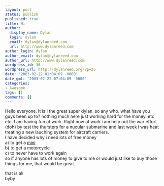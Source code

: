 ```yaml
---
layout: post
status: publish
published: true
title: Hi
author:
  display_name: Dylan
  login: dylan
  email: dylan@dylanreed.com
  url: http://www.dylanreed.com
author_login: dylan
author_email: dylan@dylanreed.com
author_url: http://www.dylanreed.com
wordpress_id: 36
wordpress_url: http://dylanreed.org/?p=36
date: '2003-02-22 01:04:09 -0600'
date_gmt: '2003-02-22 07:04:09 -0600'
categories:
- Awesome
tags: []
comments: []
---
```

<p>Hello everyone. It is I the great super dylan. so any who. what have you guys been up to? nothing much here just working hard for the money. etc etc. I am having fun at work. Right now at work i am help out the war effort (doh) by test the thursters for a nucular submarine and last week i was heat treating a new lauching system for aircraft carriers.<br />
I have decided why i need lots of free money<br />
 a) to get a  <a href="http://www.miniusa.com">mini</a><br />
 b) to get a motorcycle<br />
 c) to never have to work again<br />
so if anyone has lots of money to give to me or would just like to buy those things for me, that would be great.</p>
<p>that is all<br />
byby</p>
